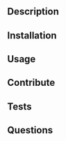 <!-- THEN a high-quality, professional README.md is generated with the title of my project and sections entitled Description, Table of Contents, Installation, Usage, License, Contributing, Tests, and Questions -->





# <Your-Project-Title>


## Description


## Installation



## Usage




## Contribute



## Tests



## Questions

